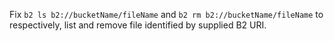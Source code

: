 Fix `b2 ls b2://bucketName/fileName` and `b2 rm b2://bucketName/fileName` to respectively, list and remove file identified by supplied B2 URI.
